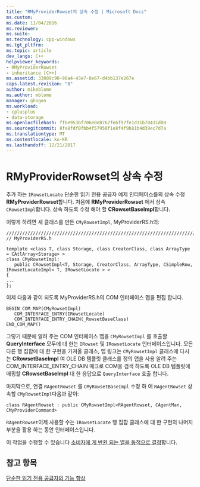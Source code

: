 ```yaml
---
title: "RMyProviderRowset의 상속 수정 | Microsoft Docs"
ms.custom: 
ms.date: 11/04/2016
ms.reviewer: 
ms.suite: 
ms.technology: cpp-windows
ms.tgt_pltfrm: 
ms.topic: article
dev_langs: C++
helpviewer_keywords:
- RMyProviderRowset
- inheritance [C++]
ms.assetid: 33089c90-98a4-43e7-8e67-d4bb137e267e
caps.latest.revision: "8"
author: mikeblome
ms.author: mblome
manager: ghogen
ms.workload:
- cplusplus
- data-storage
ms.openlocfilehash: ff6e953bf706e0e8767fe6f97fe1d31b70431d08
ms.sourcegitcommit: 8fa8fdf0fbb4f57950f1e8f4f9b81b4d39ec7d7a
ms.translationtype: MT
ms.contentlocale: ko-KR
ms.lasthandoff: 12/21/2017
---
```

# <a name="modifying-the-inheritance-of-rmyproviderrowset"></a>RMyProviderRowset의 상속 수정
추가 하는 `IRowsetLocate` 단순한 읽기 전용 공급자 예제 인터페이스를의 상속 수정 **RMyProviderRowset**합니다. 처음에 **RMyProviderRowset** 에서 상속 `CRowsetImpl`합니다. 상속 하도록 수정 해야 할 **CRowsetBaseImpl**합니다.  
  
 이렇게 하려면 새 클래스를 만든 `CMyRowsetImpl`, MyProviderRS.h의:  
  
```  
////////////////////////////////////////////////////////////////////////  
// MyProviderRS.h  
  
template <class T, class Storage, class CreatorClass, class ArrayType = CAtlArray<Storage> >  
class CMyRowsetImpl:  
   public CRowsetImpl<T, Storage, CreatorClass, ArrayType, CSimpleRow, IRowsetLocateImpl< T, IRowsetLocate > >  
{  
...  
};  
```  
  
 이제 다음과 같이 되도록 MyProviderRS.h의 COM 인터페이스 맵을 편집 합니다.  
  
```  
BEGIN_COM_MAP(CMyRowsetImpl)  
   COM_INTERFACE_ENTRY(IRowsetLocate)  
   COM_INTERFACE_ENTRY_CHAIN(_RowsetBaseClass)  
END_COM_MAP()  
```  
  
 그렇기 때문에 알려 주는 COM 인터페이스 맵을 `CMyRowsetImpl` 를 호출할 **QueryInterface** 모두에 대 한는 `IRowset` 및 `IRowsetLocate` 인터페이스입니다. 모든 다른 행 집합에 대 한 구현을 가져올 클래스, 맵 링크는 `CMyRowsetImpl` 클래스에 다시는 **CRowsetBaseImpl** 여 OLE DB 템플릿 클래스를 정의 맵을 사용 알려 주는 COM_INTERFACE_ENTRY_CHAIN 매크로 COM을 검색 하도록 OLE DB 템플릿에 매핑할 **CRowsetBaseImpl** 대 한 응답으로 `QueryInterface` 호출 합니다.  
  
 마지막으로, 연결 `RAgentRowset` 를 `CMyRowsetBaseImpl` 수정 하 여 `RAgentRowset` 상속할 `CMyRowsetImpl`다음과 같이:  
  
```  
class RAgentRowset : public CMyRowsetImpl<RAgentRowset, CAgentMan, CMyProviderCommand>  
```  
  
 `RAgentRowset`이제 사용할 수는 `IRowsetLocate` 행 집합 클래스에 대 한 구현의 나머지 부분을 활용 하는 동안 인터페이스입니다.  
  
 이 작업을 수행할 수 있습니다 [소비자에 게 반환 되는 열을 동적으로 결정](../../data/oledb/dynamically-determining-columns-returned-to-the-consumer.md)합니다.  
  
## <a name="see-also"></a>참고 항목  
 [단순한 읽기 전용 공급자의 기능 향상](../../data/oledb/enhancing-the-simple-read-only-provider.md)